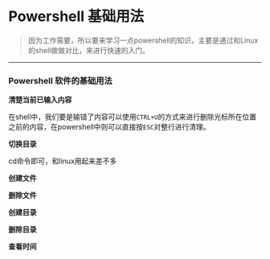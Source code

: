 # Powershell  基础用法

> 因为工作需要，所以要来学习一点powershell的知识，主要是通过和Linux的shell做做对比，来进行快速的入门。



---

### Powershell 软件的基础用法



**清楚当前已输入内容**

在shell中，我们要是输错了内容可以使用`CTRL+U`的方式来进行删除光标所在位置之前的内容，在powershell中则可以直接按`ESC`对整行进行清理。



**切换目录**

cd命令即可，和linux用起来差不多



**创建文件**





**删除文件**





**创建目录**





**删除目录**





**查看时间**





















